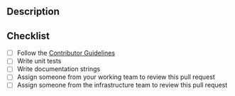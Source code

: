 ## Description

## Checklist
- [ ] Follow the [Contributor Guidelines](https://github.com/skypyproject/skypy/blob/main/CONTRIBUTING.rst)
- [ ] Write unit tests
- [ ] Write documentation strings
- [ ] Assign someone from your working team to review this pull request
- [ ] Assign someone from the infrastructure team to review this pull request
